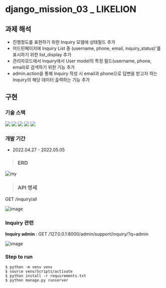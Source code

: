 # django_mission_03 _ LIKELION

## 과제 해석
- 진행정도를 표현하기 위한 Inquiry 모델에 상태필드 추가
- 어드민페이지에 Inquiry List 중 (username, phone, email, inquiry_status)'를 표시하기 위한 list_display 추가
- 관리자모드에서 Inquiry에서 User model의 특정 필드(username, phone, email)로 검색하기 위한 기능 추가
- admin.action을 통해 Inquiry 작성 시 email과 phone으로 답변을 받고자 하는 Inquiry의 해당 데이터 출력하는 기능 추가

## 구현

### 기술 스택
<img src="https://img.shields.io/badge/Python-3776AB?style=flat-square&logo=Python&logoColor=white"/> <img src="https://img.shields.io/badge/Django-092E20?style=flat-square&logo=Django&logoColor=white"/> <img src="https://img.shields.io/badge/SQLite-003B57?style=flat-square&logo=SQLite&logoColor=white"/> <img src="https://img.shields.io/badge/PyCharm-000000?style=flat-square&logo=PyCharm&logoColor=white"/> <img src="https://img.shields.io/badge/VSCode-007ACC?style=flat-square&logo=Visual Studio Code&logoColor=white"/>

### 개발 기간
- 2022.04.27 - 2022.05.05

> ### ERD

![my](https://user-images.githubusercontent.com/67543838/166806638-0fb86cb7-78b0-426a-9e14-3afe42eafadd.png)

> ### API 명세
GET /inquiry/all

![image](https://user-images.githubusercontent.com/67543838/166804876-24924e1d-ff1a-4865-89d4-d68bfba73b83.png)


### Inquiry 관련
**Inquiry admin** : GET /127.0.0.1:8000/admin/support/inquiry/?q=admin

![image](https://user-images.githubusercontent.com/67543838/166804245-c0be1364-f2f9-4017-b9f8-241e88029cab.png)


### Step to run
```
$ python -m venv venv
$ source venv/Scripts/activate
$ python install -r requirements.txt
$ python manage.py runserver
```
